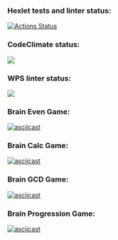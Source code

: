 ### Hexlet tests and linter status:
[![Actions Status](https://github.com/bukvoezhka/python-project-lvl1/workflows/hexlet-check/badge.svg)](https://github.com/bukvoezhka/python-project-lvl1/actions)

### CodeClimate status:
<a href="https://codeclimate.com/github/bukvoezhka/python-project-lvl1/maintainability"><img src="https://api.codeclimate.com/v1/badges/987287e06497fe26bc38/maintainability" /></a>

### WPS linter status:
![](https://github.com/bukvoezhka/python-project-lvl1/actions/workflows/linter-check.yml/badge.svg)

### Brain Even Game:
[![asciicast](https://asciinema.org/a/Eylmi9Es9p8NGg6yHjpoQJs9w.svg)](https://asciinema.org/a/Eylmi9Es9p8NGg6yHjpoQJs9w)

### Brain Calc Game:
[![asciicast](https://asciinema.org/a/WMWGTqNPUDkIbS8C4t9xSytiG.svg)](https://asciinema.org/a/WMWGTqNPUDkIbS8C4t9xSytiG)

### Brain GCD Game:
[![asciicast](https://asciinema.org/a/yO8mNhlnLfDf7v9Qm7sUUEakp.svg)](https://asciinema.org/a/yO8mNhlnLfDf7v9Qm7sUUEakp)

### Brain Progression Game:
[![asciicast](https://asciinema.org/a/rbzIZhOOniSDYoKiQqNW06J4f.svg)](https://asciinema.org/a/rbzIZhOOniSDYoKiQqNW06J4f)
